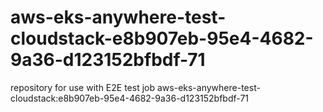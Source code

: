 # aws-eks-anywhere-test-cloudstack-e8b907eb-95e4-4682-9a36-d123152bfbdf-71
repository for use with E2E test job aws-eks-anywhere-test-cloudstack:e8b907eb-95e4-4682-9a36-d123152bfbdf-71
